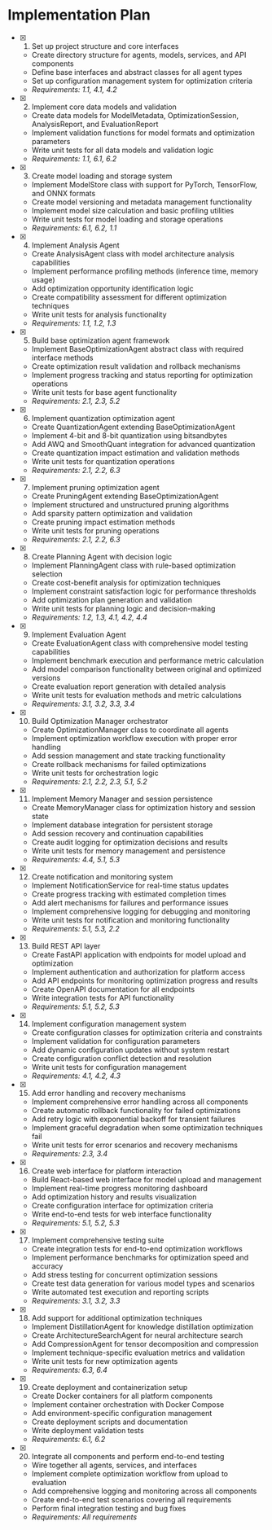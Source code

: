 # Implementation Plan

- [x] 1. Set up project structure and core interfaces
  - Create directory structure for agents, models, services, and API components
  - Define base interfaces and abstract classes for all agent types
  - Set up configuration management system for optimization criteria
  - _Requirements: 1.1, 4.1, 4.2_

- [x] 2. Implement core data models and validation
  - Create data models for ModelMetadata, OptimizationSession, AnalysisReport, and EvaluationReport
  - Implement validation functions for model formats and optimization parameters
  - Write unit tests for all data models and validation logic
  - _Requirements: 1.1, 6.1, 6.2_

- [x] 3. Create model loading and storage system
  - Implement ModelStore class with support for PyTorch, TensorFlow, and ONNX formats
  - Create model versioning and metadata management functionality
  - Implement model size calculation and basic profiling utilities
  - Write unit tests for model loading and storage operations
  - _Requirements: 6.1, 6.2, 1.1_

- [x] 4. Implement Analysis Agent
  - Create AnalysisAgent class with model architecture analysis capabilities
  - Implement performance profiling methods (inference time, memory usage)
  - Add optimization opportunity identification logic
  - Create compatibility assessment for different optimization techniques
  - Write unit tests for analysis functionality
  - _Requirements: 1.1, 1.2, 1.3_

- [x] 5. Build base optimization agent framework
  - Implement BaseOptimizationAgent abstract class with required interface methods
  - Create optimization result validation and rollback mechanisms
  - Implement progress tracking and status reporting for optimization operations
  - Write unit tests for base agent functionality
  - _Requirements: 2.1, 2.3, 5.2_

- [x] 6. Implement quantization optimization agent
  - Create QuantizationAgent extending BaseOptimizationAgent
  - Implement 4-bit and 8-bit quantization using bitsandbytes
  - Add AWQ and SmoothQuant integration for advanced quantization
  - Create quantization impact estimation and validation methods
  - Write unit tests for quantization operations
  - _Requirements: 2.1, 2.2, 6.3_

- [x] 7. Implement pruning optimization agent
  - Create PruningAgent extending BaseOptimizationAgent
  - Implement structured and unstructured pruning algorithms
  - Add sparsity pattern optimization and validation
  - Create pruning impact estimation methods
  - Write unit tests for pruning operations
  - _Requirements: 2.1, 2.2, 6.3_

- [x] 8. Create Planning Agent with decision logic
  - Implement PlanningAgent class with rule-based optimization selection
  - Create cost-benefit analysis for optimization techniques
  - Implement constraint satisfaction logic for performance thresholds
  - Add optimization plan generation and validation
  - Write unit tests for planning logic and decision-making
  - _Requirements: 1.2, 1.3, 4.1, 4.2, 4.4_

- [x] 9. Implement Evaluation Agent
  - Create EvaluationAgent class with comprehensive model testing capabilities
  - Implement benchmark execution and performance metric calculation
  - Add model comparison functionality between original and optimized versions
  - Create evaluation report generation with detailed analysis
  - Write unit tests for evaluation methods and metric calculations
  - _Requirements: 3.1, 3.2, 3.3, 3.4_

- [x] 10. Build Optimization Manager orchestrator
  - Create OptimizationManager class to coordinate all agents
  - Implement optimization workflow execution with proper error handling
  - Add session management and state tracking functionality
  - Create rollback mechanisms for failed optimizations
  - Write unit tests for orchestration logic
  - _Requirements: 2.1, 2.2, 2.3, 5.1, 5.2_

- [x] 11. Implement Memory Manager and session persistence
  - Create MemoryManager class for optimization history and session state
  - Implement database integration for persistent storage
  - Add session recovery and continuation capabilities
  - Create audit logging for optimization decisions and results
  - Write unit tests for memory management and persistence
  - _Requirements: 4.4, 5.1, 5.3_

- [x] 12. Create notification and monitoring system
  - Implement NotificationService for real-time status updates
  - Create progress tracking with estimated completion times
  - Add alert mechanisms for failures and performance issues
  - Implement comprehensive logging for debugging and monitoring
  - Write unit tests for notification and monitoring functionality
  - _Requirements: 5.1, 5.3, 2.2_

- [x] 13. Build REST API layer
  - Create FastAPI application with endpoints for model upload and optimization
  - Implement authentication and authorization for platform access
  - Add API endpoints for monitoring optimization progress and results
  - Create OpenAPI documentation for all endpoints
  - Write integration tests for API functionality
  - _Requirements: 5.1, 5.2, 5.3_

- [x] 14. Implement configuration management system
  - Create configuration classes for optimization criteria and constraints
  - Implement validation for configuration parameters
  - Add dynamic configuration updates without system restart
  - Create configuration conflict detection and resolution
  - Write unit tests for configuration management
  - _Requirements: 4.1, 4.2, 4.3_

- [x] 15. Add error handling and recovery mechanisms
  - Implement comprehensive error handling across all components
  - Create automatic rollback functionality for failed optimizations
  - Add retry logic with exponential backoff for transient failures
  - Implement graceful degradation when some optimization techniques fail
  - Write unit tests for error scenarios and recovery mechanisms
  - _Requirements: 2.3, 3.4_

- [x] 16. Create web interface for platform interaction
  - Build React-based web interface for model upload and management
  - Implement real-time progress monitoring dashboard
  - Add optimization history and results visualization
  - Create configuration interface for optimization criteria
  - Write end-to-end tests for web interface functionality
  - _Requirements: 5.1, 5.2, 5.3_

- [x] 17. Implement comprehensive testing suite
  - Create integration tests for end-to-end optimization workflows
  - Implement performance benchmarks for optimization speed and accuracy
  - Add stress testing for concurrent optimization sessions
  - Create test data generation for various model types and scenarios
  - Write automated test execution and reporting scripts
  - _Requirements: 3.1, 3.2, 3.3_

- [x] 18. Add support for additional optimization techniques
  - Implement DistillationAgent for knowledge distillation optimization
  - Create ArchitectureSearchAgent for neural architecture search
  - Add CompressionAgent for tensor decomposition and compression
  - Implement technique-specific evaluation metrics and validation
  - Write unit tests for new optimization agents
  - _Requirements: 6.3, 6.4_

- [x] 19. Create deployment and containerization setup
  - Create Docker containers for all platform components
  - Implement container orchestration with Docker Compose
  - Add environment-specific configuration management
  - Create deployment scripts and documentation
  - Write deployment validation tests
  - _Requirements: 6.1, 6.2_

- [x] 20. Integrate all components and perform end-to-end testing
  - Wire together all agents, services, and interfaces
  - Implement complete optimization workflow from upload to evaluation
  - Add comprehensive logging and monitoring across all components
  - Create end-to-end test scenarios covering all requirements
  - Perform final integration testing and bug fixes
  - _Requirements: All requirements_